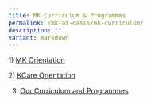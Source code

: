 ```yaml
---
title: MK Curriculum & Programmes
permalink: /mk-at-oasis/mk-curriculum/
description: ""
variant: markdown
---
```

1) [MK Orientation](https://drive.google.com/file/d/1rRA5fdtzqXV_HaJ7mehM3X1fZwYaLZYT/view?usp=sharing)  

2) [KCare Orientation](https://drive.google.com/file/d/1vQopKN3fNxlMq2LdFzh1bXQmArQ1IsTc/view?usp=sharing)

3) [Our Curriculum and Programmes](/files/Our_Curriculum_and_Programmes.pdf)
